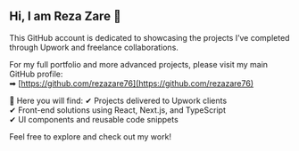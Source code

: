 <h2 align="left">Hi, I am Reza Zare 👋</h2>

This GitHub account is dedicated to showcasing the projects I’ve completed through Upwork and freelance collaborations.  

For my full portfolio and more advanced projects, please visit my main GitHub profile:  
➡ [https://github.com/rezazare76](https://github.com/rezazare76)  

📌 Here you will find:
✔ Projects delivered to Upwork clients  
✔ Front-end solutions using React, Next.js, and TypeScript  
✔ UI components and reusable code snippets  

Feel free to explore and check out my work!
